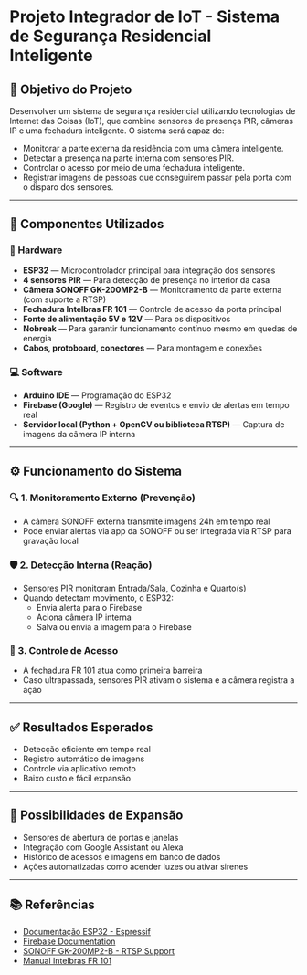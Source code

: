 # Projeto Integrador de IoT - Sistema de Segurança Residencial Inteligente

## 📌 Objetivo do Projeto
Desenvolver um sistema de segurança residencial utilizando tecnologias de Internet das Coisas (IoT), que combine sensores de presença PIR, câmeras IP e uma fechadura inteligente. O sistema será capaz de:

- Monitorar a parte externa da residência com uma câmera inteligente.  
- Detectar a presença na parte interna com sensores PIR.  
- Controlar o acesso por meio de uma fechadura inteligente.  
- Registrar imagens de pessoas que conseguirem passar pela porta com o disparo dos sensores.  

---

## 🧰 Componentes Utilizados

### 🔌 Hardware
- **ESP32** — Microcontrolador principal para integração dos sensores  
- **4 sensores PIR** — Para detecção de presença no interior da casa  
- **Câmera SONOFF GK-200MP2-B** — Monitoramento da parte externa (com suporte a RTSP)  
- **Fechadura Intelbras FR 101** — Controle de acesso da porta principal  
- **Fonte de alimentação 5V e 12V** — Para os dispositivos  
- **Nobreak** — Para garantir funcionamento contínuo mesmo em quedas de energia  
- **Cabos, protoboard, conectores** — Para montagem e conexões

### 💻 Software
- **Arduino IDE** — Programação do ESP32  
- **Firebase (Google)** — Registro de eventos e envio de alertas em tempo real  
- **Servidor local (Python + OpenCV ou biblioteca RTSP)** — Captura de imagens da câmera IP interna  

---

## ⚙️ Funcionamento do Sistema

### 🔍 1. Monitoramento Externo (Prevenção)
- A câmera SONOFF externa transmite imagens 24h em tempo real  
- Pode enviar alertas via app da SONOFF ou ser integrada via RTSP para gravação local  

### 🛡️ 2. Detecção Interna (Reação)
- Sensores PIR monitoram Entrada/Sala, Cozinha e Quarto(s)  
- Quando detectam movimento, o ESP32:
  - Envia alerta para o Firebase  
  - Aciona câmera IP interna  
  - Salva ou envia a imagem para o Firebase  

### 🔐 3. Controle de Acesso
- A fechadura FR 101 atua como primeira barreira  
- Caso ultrapassada, sensores PIR ativam o sistema e a câmera registra a ação  

---

## ✅ Resultados Esperados
- Detecção eficiente em tempo real  
- Registro automático de imagens  
- Controle via aplicativo remoto  
- Baixo custo e fácil expansão  

---

## 🚀 Possibilidades de Expansão
- Sensores de abertura de portas e janelas  
- Integração com Google Assistant ou Alexa  
- Histórico de acessos e imagens em banco de dados  
- Ações automatizadas como acender luzes ou ativar sirenes  

---

## 📚 Referências
- [Documentação ESP32 - Espressif](https://docs.espressif.com)  
- [Firebase Documentation](https://firebase.google.com/docs)  
- [SONOFF GK-200MP2-B - RTSP Support](https://sonoff.tech)  
- [Manual Intelbras FR 101](https://www.intelbras.com/pt-br/produto/fechadura-digital-fr-101)  
